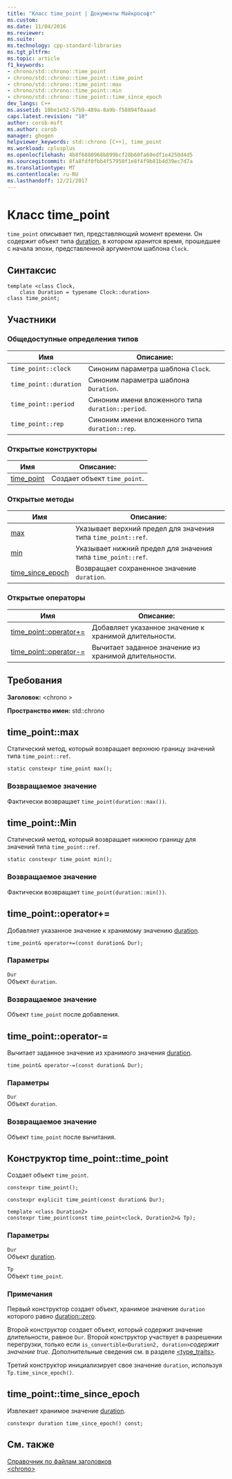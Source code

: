 ```yaml
---
title: "Класс time_point | Документы Майкрософт"
ms.custom: 
ms.date: 11/04/2016
ms.reviewer: 
ms.suite: 
ms.technology: cpp-standard-libraries
ms.tgt_pltfrm: 
ms.topic: article
f1_keywords:
- chrono/std::chrono::time_point
- chrono/std::chrono::time_point::time_point
- chrono/std::chrono::time_point::max
- chrono/std::chrono::time_point::min
- chrono/std::chrono::time_point::time_since_epoch
dev_langs: C++
ms.assetid: 18be1e52-57b9-489a-8a9b-f58894f0aaad
caps.latest.revision: "10"
author: corob-msft
ms.author: corob
manager: ghogen
helpviewer_keywords: std::chrono [C++], time_point
ms.workload: cplusplus
ms.openlocfilehash: 4b8f6880968b899bcf28b60fa69edf1e4250d4d5
ms.sourcegitcommit: 8fa8fdf0fbb4f57950f1e8f4f9b81b4d39ec7d7a
ms.translationtype: MT
ms.contentlocale: ru-RU
ms.lasthandoff: 12/21/2017
---
```

# <a name="timepoint-class"></a>Класс time_point
`time_point` описывает тип, представляющий момент времени. Он содержит объект типа [duration](../standard-library/duration-class.md), в котором хранится время, прошедшее с начала эпохи, представленной аргументом шаблона `Clock`.  
  
## <a name="syntax"></a>Синтаксис  
  
```  
template <class Clock,  
    class Duration = typename Clock::duration>  
class time_point;  
```  
  
## <a name="members"></a>Участники  
  
### <a name="public-typedefs"></a>Общедоступные определения типов  
  
|Имя|Описание:|  
|----------|-----------------|  
|`time_point::clock`|Синоним параметра шаблона `Clock`.|  
|`time_point::duration`|Синоним параметра шаблона `Duration`.|  
|`time_point::period`|Синоним имени вложенного типа `duration::period`.|  
|`time_point::rep`|Синоним имени вложенного типа `duration::rep`.|  
  
### <a name="public-constructors"></a>Открытые конструкторы  
  
|Имя|Описание:|  
|----------|-----------------|  
|[time_point](#time_point)|Создает объект `time_point`.|  
  
### <a name="public-methods"></a>Открытые методы  
  
|Имя|Описание:|  
|----------|-----------------|  
|[max](#max)|Указывает верхний предел для значения типа `time_point::ref`.|  
|[min](#min)|Указывает нижний предел для значения типа `time_point::ref`.|  
|[time_since_epoch](#time_since_epoch)|Возвращает сохраненное значение `duration`.|  
  
### <a name="public-operators"></a>Открытые операторы  
  
|Имя|Описание:|  
|----------|-----------------|  
|[time_point::operator+=](#op_add_eq)|Добавляет указанное значение к хранимой длительности.|  
|[time_point::operator-=](#operator-_eq)|Вычитает заданное значение из хранимой длительности.|  
  
## <a name="requirements"></a>Требования  
 **Заголовок:** \<chrono >  
  
 **Пространство имен:** std::chrono  
  
##  <a name="max"></a>time_point::max
 Статический метод, который возвращает верхнюю границу значений типа `time_point::ref`.  
  
```  
static constexpr time_point max();
```  
  
### <a name="return-value"></a>Возвращаемое значение  
 Фактически возвращает `time_point(duration::max())`.  
  
##  <a name="min"></a>time_point::Min
 Статический метод, который возвращает нижнюю границу для значений типа `time_point::ref`.  
  
```  
static constexpr time_point min();
```  
  
### <a name="return-value"></a>Возвращаемое значение  
 Фактически возвращает `time_point(duration::min())`.  
  
##  <a name="op_add_eq"></a>  time_point::operator+=  
 Добавляет указанное значение к хранимому значению [duration](../standard-library/duration-class.md).  
  
```  
time_point& operator+=(const duration& Dur);
```  
  
### <a name="parameters"></a>Параметры  
 `Dur`  
 Объект `duration`.  
  
### <a name="return-value"></a>Возвращаемое значение  
 Объект `time_point` после добавления.  
  
##  <a name="time_point__operator-_eq"></a>  time_point::operator-=  
 Вычитает заданное значение из хранимого значения [duration](../standard-library/duration-class.md).  
  
```  
time_point& operator-=(const duration& Dur);
```  
  
### <a name="parameters"></a>Параметры  
 `Dur`  
 Объект `duration`.  
  
### <a name="return-value"></a>Возвращаемое значение  
 Объект `time_point` после вычитания.  
  
##  <a name="time_point"></a> Конструктор time_point::time_point  
 Создает объект `time_point`.  
  
```  
constexpr time_point();

constexpr explicit time_point(const duration& Dur);

template <class Duration2>  
constexpr time_point(const time_point<clock, Duration2>& Tp);
```  
  
### <a name="parameters"></a>Параметры  
 `Dur`  
 Объект [duration](../standard-library/duration-class.md).  
  
 `Tp`  
 Объект `time_point`.  
  
### <a name="remarks"></a>Примечания  
 Первый конструктор создает объект, хранимое значение `duration` которого равно [duration::zero](../standard-library/duration-class.md#zero).  
  
 Второй конструктор создает объект, который содержит значение длительности, равное `Dur`. Второй конструктор участвует в разрешении перегрузки, только если `is_convertible<Duration2, duration>`*содержит значение true*. Дополнительные сведения см. в разделе [<type_traits>](../standard-library/type-traits.md).  
  
 Третий конструктор инициализирует свое значение `duration`, используя `Tp.time_since_epoch()`.  
  
##  <a name="time_since_epoch"></a>time_point::time_since_epoch
 Извлекает хранимое значение [duration](../standard-library/duration-class.md).  
  
```  
constexpr duration time_since_epoch() const;
```  
  
## <a name="see-also"></a>См. также  
 [Справочник по файлам заголовков](../standard-library/cpp-standard-library-header-files.md)   
 [\<chrono>](../standard-library/chrono.md)

